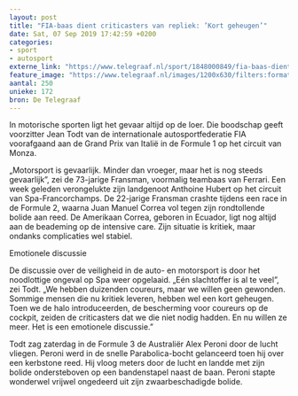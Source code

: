 ```yaml
---
layout: post
title: "FIA-baas dient criticasters van repliek: ’Kort geheugen’"
date: Sat, 07 Sep 2019 17:42:59 +0200
categories: 
- sport 
- autosport 
externe_link: "https://www.telegraaf.nl/sport/1848000849/fia-baas-dient-criticasters-van-repliek-kort-geheugen"
feature_image: "https://www.telegraaf.nl/images/1200x630/filters:format(jpeg):quality(80)/cdn-kiosk-api.telegraaf.nl/2476e216-d187-11e9-a85c-0218eaf05005.jpg"
aantal: 250
unieke: 172
bron: De Telegraaf
---
```


<p class="intro">In motorische sporten ligt het gevaar altijd op de loer. Die boodschap geeft voorzitter Jean Todt van de internationale autosportfederatie FIA voorafgaand aan de Grand Prix van Italië in de Formule 1 op het circuit van Monza.</p> <p>„Motorsport is gevaarlijk. Minder dan vroeger, maar het is nog steeds gevaarlijk”, zei de 73-jarige Fransman, voormalig teambaas van Ferrari. Een week geleden verongelukte zijn landgenoot Anthoine Hubert op het circuit van Spa-Francorchamps. De 22-jarige Fransman crashte tijdens een race in de Formule 2, waarna Juan Manuel Correa vol tegen zijn rondtollende bolide aan reed. De Amerikaan Correa, geboren in Ecuador, ligt nog altijd aan de beademing op de intensive care. Zijn situatie is kritiek, maar ondanks complicaties wel stabiel.</p><p>Emotionele discussie</p><p>De discussie over de veiligheid in de auto- en motorsport is door het noodlottige ongeval op Spa weer opgelaaid. „Eén slachtoffer is al te veel”, zei Todt. „We hebben duizenden coureurs, maar we willen geen gewonden. Sommige mensen die nu kritiek leveren, hebben wel een kort geheugen. Toen we de halo introduceerden, de bescherming voor coureurs op de cockpit, zeiden de criticasters dat we die niet nodig hadden. En nu willen ze meer. Het is een emotionele discussie.”</p><p>Todt zag zaterdag in de Formule 3 de Australiër Alex Peroni door de lucht vliegen. Peroni werd in de snelle Parabolica-bocht gelanceerd toen hij over een kerbstone reed. Hij vloog meters door de lucht en landde met zijn bolide ondersteboven op een bandenstapel naast de baan. Peroni stapte wonderwel vrijwel ongedeerd uit zijn zwaarbeschadigde bolide.</p>
